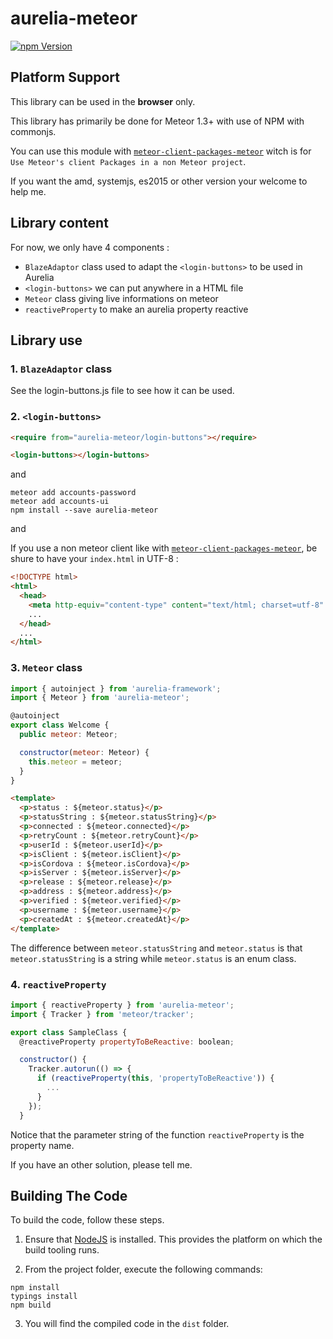 # aurelia-meteor

[![npm Version](https://img.shields.io/npm/v/aurelia-meteor.svg)](https://www.npmjs.com/package/aurelia-meteor)

## Platform Support

This library can be used in the **browser** only.

This library has primarily be done for Meteor 1.3+ with use of NPM with commonjs.

You can use this module with [`meteor-client-packages-meteor`](https://www.npmjs.com/package/meteor-client-packages-meteor) witch is for `Use Meteor's client Packages in a non Meteor project`.

If you want the amd, systemjs, es2015 or other version your welcome to help me.

## Library content

For now, we only have 4 components :
  - `BlazeAdaptor` class used to adapt the `<login-buttons>` to be used in Aurelia
  - `<login-buttons>` we can put anywhere in a HTML file
  - `Meteor` class giving live informations on meteor
  - `reactiveProperty` to make an aurelia property reactive

## Library use

### 1. `BlazeAdaptor` class

  See the login-buttons.js file to see how it can be used.

### 2. `<login-buttons>`

```html
<require from="aurelia-meteor/login-buttons"></require>

<login-buttons></login-buttons>
```

and

```shell
meteor add accounts-password
meteor add accounts-ui
npm install --save aurelia-meteor
```

and

If you use a non meteor client like with [`meteor-client-packages-meteor`](https://www.npmjs.com/package/meteor-client-packages-meteor), be shure to have your `index.html` in UTF-8 :

```html
<!DOCTYPE html>
<html>
  <head>
    <meta http-equiv="content-type" content="text/html; charset=utf-8" />
    ...
  </head>
  ...
</html>
```

### 3. `Meteor` class

```js
import { autoinject } from 'aurelia-framework';
import { Meteor } from 'aurelia-meteor';

@autoinject
export class Welcome {
  public meteor: Meteor;

  constructor(meteor: Meteor) {
    this.meteor = meteor;
  }
}
```

```html
<template>
  <p>status : ${meteor.status}</p>
  <p>statusString : ${meteor.statusString}</p>
  <p>connected : ${meteor.connected}</p>
  <p>retryCount : ${meteor.retryCount}</p>
  <p>userId : ${meteor.userId}</p>
  <p>isClient : ${meteor.isClient}</p>
  <p>isCordova : ${meteor.isCordova}</p>
  <p>isServer : ${meteor.isServer}</p>
  <p>release : ${meteor.release}</p>
  <p>address : ${meteor.address}</p>
  <p>verified : ${meteor.verified}</p>
  <p>username : ${meteor.username}</p>
  <p>createdAt : ${meteor.createdAt}</p>
</template>
```

The difference between `meteor.statusString` and `meteor.status` is that `meteor.statusString` is a string while `meteor.status` is an enum class.

### 4. `reactiveProperty`

```js
import { reactiveProperty } from 'aurelia-meteor';
import { Tracker } from 'meteor/tracker';

export class SampleClass {
  @reactiveProperty propertyToBeReactive: boolean;

  constructor() {
    Tracker.autorun(() => {
      if (reactiveProperty(this, 'propertyToBeReactive')) {
        ...
      }
    });
  }
```

Notice that the parameter string of the function `reactiveProperty` is the property name.

If you have an other solution, please tell me.

## Building The Code

To build the code, follow these steps.

1. Ensure that [NodeJS](http://nodejs.org/) is installed. This provides the platform on which the build tooling runs.

2. From the project folder, execute the following commands:

  ```shell
  npm install
  typings install
  npm build
  ```

3. You will find the compiled code in the `dist` folder.
